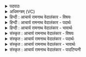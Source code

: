 <details><summary>पदपाठः</summary>

इ꣡न्द्र꣢꣯म्। व꣣य꣢म्। म꣣हाधने꣣। महा। धने꣢। इ꣡न्द्र꣢꣯म् अ꣡र्भे꣢꣯। ह꣣वामहे। यु꣡ज꣢꣯म्। वृ꣣त्रे꣡षु꣢। व꣣ज्रि꣡ण꣢म्। १३०।
</details>

<details><summary>अधिमन्त्रम् (VC)</summary>

- इन्द्रः
- मधुच्छन्दा वैश्वामित्रः
- गायत्री
- षड्जः
- ऐन्द्रं काण्डम्
</details>

<details><summary>हिन्दी : आचार्य रामनाथ वेदालंकार - विषयः</summary>

संग्रामों में रक्षा के लिए हम क्या करें, यह कहते हैं।
</details>

<details><summary>हिन्दी : आचार्य रामनाथ वेदालंकार - पदार्थः</summary>

पदार्थान्वयभाषाः -  (वयम्) परमेश्वर के उपासक और राजभक्त हम लोग (वृत्रेषु) धर्म के आच्छादक दुष्टजनों व दुर्गुणों पर (वज्रिणम्) वज्रदण्ड उठानेवाले, (युजम्) सहयोगी सखा (इन्द्रम्) वीर परमेश्वर और राजा को (महाधने) योग-सिद्धिरूप बड़े धन जिससे प्राप्त होते हैं, उस आन्तरिक महासंघर्ष में और सोना, चाँदी आदि महार्घ धन जिससे प्राप्त होते हैं, उस बाह्य विकराल संग्राम में (हवामहे) पुकारें, (इन्द्रम्) उसी परमेश्वर और राजा को (अर्भे) छोटे आध्यात्मिक और वाह्य संघर्ष में भी पुकारें। विद्युत्-पक्ष में भी अर्थयोजना करनी चाहिए। (इन्द्रम्) विद्युत् का हम बड़े-बड़े संग्रामों और छोटे संग्रामो में भी (हवामहे) उपयोग करें। कैसी विद्युत् का? (युजम्) विमानादियानों में और शस्त्रास्त्रों में जिसे प्रयुक्त किया जाता है, और जो (वृत्रेषु) शत्रुओं पर (वज्रिणम्) बिजली के गोले आदि रूप वज्रों को फेंकने का साधन है ॥६॥ इस मन्त्र में श्लेषालङ्कार है ॥६॥
</details>

<details><summary>हिन्दी : आचार्य रामनाथ वेदालंकार - भावार्थः</summary>

भावार्थभाषाः -  मनुष्यों को चाहिए कि साधारण या विकट, बाह्य और आन्तरिक देवासुर-संग्रामों में विजय के लिए अत्यन्त वीर परमेश्वर तथा राजा का आह्वान करें। साथ ही बिजली से चलनेवाले अस्त्रों का निर्माण करके शत्रुओं का समूल उच्छेद करें ॥६॥
</details>

<details><summary>संस्कृत : आचार्य रामनाथ वेदालंकार - विषयः</summary>

अथ संग्रामेषु रक्षार्थं वयं किं कुर्यामेत्याह।
</details>

<details><summary>संस्कृत : आचार्य रामनाथ वेदालंकार - पदार्थः</summary>

पदार्थान्वयभाषाः -  (वयम्) परमेश्वरोपासका (राजभक्ताः) प्रजाजना वा (वृत्रेषु२) धर्माच्छादकेषु दुष्टजनेषु दुर्गुणेषु वा (वज्रिणम्) दण्डधारिणम् (युजम्) सहयोगिनं सखायम्। युज्यते इति युक् तम्। युजिर् योगे, क्विप्। (इन्द्रम्) वीरं परमेश्वरं राजानं वा (महाधने) महान्ति धनानि। योगसिद्धिरूपाणि यस्मात् तस्मिन् आन्तरिके महति देवासुरसंग्रामे, महान्ति महार्घाणि धनानि स्वर्णरजतादीनि यस्मात् तस्मिन् बाह्ये च विकरालसंग्रामे । महाधन इति संग्रामनाम। निघं० २।१७। (हवामहे) आह्वयेम। ह्वेञ् स्पर्धायां शब्दे च इति धातोर्लेटो रूपमिदम्। बहुलं छन्दसि अ० ६।१।३४ इति सम्प्रसारणम्। तमेव (इन्द्रम्) परमेश्वरं राजानं च (अर्भे) अल्पेऽपि आध्यात्मिके बाह्ये च युद्धे हवामहे आह्वयेम३। विद्युत्पक्षेऽप्यर्थो योजनीयः। (इन्द्रम्) विद्युतं वयं महासंग्रामेऽल्पे वा संग्रामे (हवामहे) उपयुञ्जीमहि। कीदृशं विद्युदिन्द्रम् ? (युजम्) विमानादियानेषु शस्त्रास्त्रेषु वा योगवन्तम्, (वृत्रेषु) शत्रुषु (वज्रिणम्) विद्युद्गोलकादिरूपस्य वज्रस्य प्रक्षेपणसाधनम् ॥६॥ अत्र श्लेषालङ्कारः ॥६॥
</details>

<details><summary>संस्कृत : आचार्य रामनाथ वेदालंकार - भावार्थः</summary>

भावार्थभाषाः -  साधारणेषु विकटेषु वा बाह्याभ्यन्तरेषु देवासुरसंग्रामेषु मनुष्यैर्विजयार्थं सुवीरः परमेश्वरो नृपतिश्चाह्वातव्यः, विद्युदस्त्राणि च निर्माय शत्रवः समूलमुच्छेत्तव्याः ॥६॥
</details>

<details><summary>संस्कृत : आचार्य रामनाथ वेदालंकार - पादटिप्पनी</summary>

टिप्पणी:   १. ऋ० १।७।५, अथ० २०।७०।११। २. वृत्रेषु उपद्रवेषु सत्सु—इति भ०। ३. ऋग्भाष्ये दयानन्दर्षिणा प्रथमेन इन्द्रशब्देन परमेश्वरः, द्वितीयेन च इन्द्रशब्देन सूर्यो वायुश्च गृहीतः।
</details>